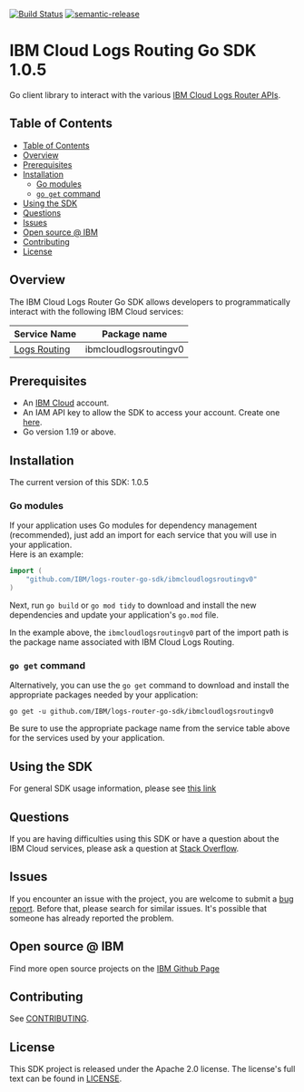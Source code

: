 [![Build Status](https://travis-ci.com/IBM/logs-router-go-sdk.svg?token=eW5FVD71iyte6tTby8gr&branch=main)](https://travis-ci.com/IBM/logs-router-go-sdk.svg?token=eW5FVD71iyte6tTby8gr&branch=main)
[![semantic-release](https://img.shields.io/badge/%20%20%F0%9F%93%A6%F0%9F%9A%80-semantic--release-e10079.svg)](https://github.com/semantic-release/semantic-release)

# IBM Cloud Logs Routing Go SDK 1.0.5
Go client library to interact with the various [IBM Cloud Logs Router APIs](https://cloud.ibm.com/apidocs/logs-router-service-api/logs-router-v1).

## Table of Contents
<!--
  The TOC below is generated using the `markdown-toc` node package.

      https://github.com/jonschlinkert/markdown-toc

  You should regenerate the TOC after making changes to this file.

      npx markdown-toc -i README.md
  -->

<!-- toc -->

  - [Table of Contents](#table-of-contents)
  - [Overview](#overview)
  - [Prerequisites](#prerequisites)
  - [Installation](#installation)
    - [Go modules](#go-modules)
    - [`go get` command](#go-get-command)
  - [Using the SDK](#using-the-sdk)
  - [Questions](#questions)
  - [Issues](#issues)
  - [Open source @ IBM](#open-source--ibm)
  - [Contributing](#contributing)
  - [License](#license)

<!-- tocstop -->

## Overview

The IBM Cloud Logs Router Go SDK allows developers to programmatically interact with the following IBM Cloud services:

Service Name | Package name 
--- | --- 
[Logs Routing](https://cloud.ibm.com/apidocs/logs-router-service-api/logs-router-v1) | ibmcloudlogsroutingv0

## Prerequisites

[ibm-cloud-onboarding]: https://cloud.ibm.com/registration

* An [IBM Cloud][ibm-cloud-onboarding] account.
* An IAM API key to allow the SDK to access your account. Create one [here](https://cloud.ibm.com/iam/apikeys).
* Go version 1.19 or above.

## Installation
The current version of this SDK: 1.0.5

### Go modules  
If your application uses Go modules for dependency management (recommended), just add an import for each service 
that you will use in your application.  
Here is an example:

```go
import (
	"github.com/IBM/logs-router-go-sdk/ibmcloudlogsroutingv0"
)
```
Next, run `go build` or `go mod tidy` to download and install the new dependencies and update your application's
`go.mod` file.  

In the example above, the `ibmcloudlogsroutingv0` part of the import path is the package name
associated with IBM Cloud Logs Routing.

### `go get` command  
Alternatively, you can use the `go get` command to download and install the appropriate packages needed by your application:
```
go get -u github.com/IBM/logs-router-go-sdk/ibmcloudlogsroutingv0
```
Be sure to use the appropriate package name from the service table above for the services used by your application.

## Using the SDK
For general SDK usage information, please see [this link](https://github.com/IBM/ibm-cloud-sdk-common/blob/main/README.md)

## Questions

If you are having difficulties using this SDK or have a question about the IBM Cloud services,
please ask a question at 
[Stack Overflow](http://stackoverflow.com/questions/ask?tags=ibm-cloud).

## Issues
If you encounter an issue with the project, you are welcome to submit a
[bug report](github.com/IBM/logs-router-go-sdk/issues).
Before that, please search for similar issues. It's possible that someone has already reported the problem.

## Open source @ IBM
Find more open source projects on the [IBM Github Page](http://ibm.github.io/)

## Contributing
See [CONTRIBUTING](CONTRIBUTING.md).

## License

This SDK project is released under the Apache 2.0 license.
The license's full text can be found in [LICENSE](LICENSE).
